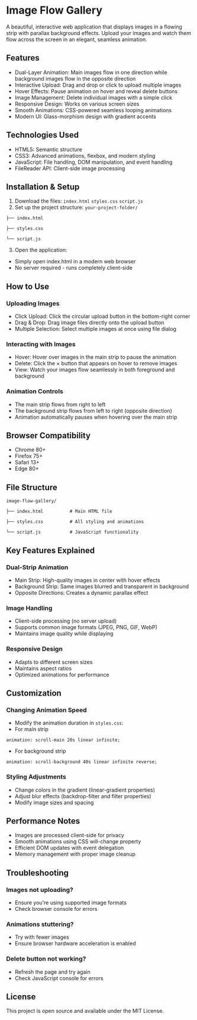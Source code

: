 # Image Flow Gallery
A beautiful, interactive web application that displays images in a flowing strip with parallax background effects. Upload your images and watch them flow across the screen in an elegant, seamless animation.

## Features
- Dual-Layer Animation: Main images flow in one direction while background images flow in the opposite direction
- Interactive Upload: Drag and drop or click to upload multiple images
- Hover Effects: Pause animation on hover and reveal delete buttons
- Image Management: Delete individual images with a simple click
- Responsive Design: Works on various screen sizes
- Smooth Animations: CSS-powered seamless looping animations
- Modern UI: Glass-morphism design with gradient accents

## Technologies Used
- HTML5: Semantic structure
- CSS3: Advanced animations, flexbox, and modern styling
- JavaScript: File handling, DOM manipulation, and event handling
- FileReader API: Client-side image processing

## Installation & Setup
1. Download the files:
`index.html`
`styles.css`
`script.js`
2. Set up the project structure:
`your-project-folder/`

`├── index.html`

`├── styles.css`

`└── script.js`

3. Open the application:
- Simply open index.html in a modern web browser
- No server required - runs completely client-side

## How to Use
### Uploading Images
- Click Upload: Click the circular upload button in the bottom-right corner
- Drag & Drop: Drag image files directly onto the upload button
- Multiple Selection: Select multiple images at once using file dialog

### Interacting with Images
- Hover: Hover over images in the main strip to pause the animation
- Delete: Click the × button that appears on hover to remove images
- View: Watch your images flow seamlessly in both foreground and background

### Animation Controls
- The main strip flows from right to left
- The background strip flows from left to right (opposite direction)
- Animation automatically pauses when hovering over the main strip

## Browser Compatibility
- Chrome 80+
- Firefox 75+
- Safari 13+
- Edge 80+

## File Structure
`image-flow-gallery/`

`├── index.html          # Main HTML file`

`├── styles.css          # All styling and animations`

`└── script.js           # JavaScript functionality`

## Key Features Explained
### Dual-Strip Animation
- Main Strip: High-quality images in center with hover effects
- Background Strip: Same images blurred and transparent in background
- Opposite Directions: Creates a dynamic parallax effect

### Image Handling
- Client-side processing (no server upload)
- Supports common image formats (JPEG, PNG, GIF, WebP)
- Maintains image quality while displaying

### Responsive Design
- Adapts to different screen sizes
- Maintains aspect ratios
- Optimized animations for performance

## Customization
### Changing Animation Speed
- Modify the animation duration in `styles.css`:
- For main strip

`animation: scroll-main 20s linear infinite;`
- For background strip
  
`animation: scroll-background 40s linear infinite reverse;`

### Styling Adjustments
- Change colors in the gradient (linear-gradient properties)
- Adjust blur effects (backdrop-filter and filter properties)
- Modify image sizes and spacing

## Performance Notes
- Images are processed client-side for privacy
- Smooth animations using CSS will-change property
- Efficient DOM updates with event delegation
- Memory management with proper image cleanup

## Troubleshooting
### Images not uploading?
- Ensure you're using supported image formats
- Check browser console for errors

### Animations stuttering?
- Try with fewer images
- Ensure browser hardware acceleration is enabled
  
### Delete button not working?
- Refresh the page and try again
- Check JavaScript console for errors

## License
This project is open source and available under the MIT License.

